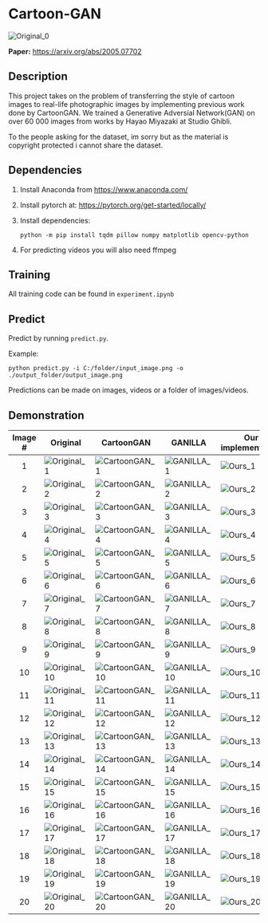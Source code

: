 # Cartoon-GAN

![Original_0](https://thumbs.gfycat.com/GlaringQuestionableKoala-size_restricted.gif)

**Paper:** https://arxiv.org/abs/2005.07702

## Description
This project takes on the problem of transferring
the style of cartoon images to real-life photographic images by
implementing previous work done by CartoonGAN. We trained
a Generative Adversial Network(GAN) on over 60 000 images
from works by Hayao Miyazaki at Studio Ghibli.  

To the people asking for the dataset, im sorry but as the material is copyright protected i cannot share the dataset.

## Dependencies

1.  Install Anaconda from https://www.anaconda.com/

2.  Install pytorch at: https://pytorch.org/get-started/locally/

3.  Install dependencies:

    ```
    python -m pip install tqdm pillow numpy matplotlib opencv-python
    ```

4. For predicting videos you will also need ffmpeg

## Training

All training code can be found in `experiment.ipynb`

## Predict

Predict by running `predict.py`.

Example:

```
python predict.py -i C:/folder/input_image.png -o ./output_folder/output_image.png
```

Predictions can be made on images, videos or a folder of images/videos.

## Demonstration

| Image # | Original | CartoonGAN | GANILLA | Our implementation |
|:-------:|----------|------------|---------|--------------------|
|1| ![Original_1](https://i.imgur.com/YDvlmgB.png) | ![CartoonGAN_1](https://i.imgur.com/LRvgFzi.jpg) | ![GANILLA_1](https://i.imgur.com/wgVvuU2.png) | ![Ours_1](https://i.imgur.com/JVZi2kF.png) |
|2| ![Original_2](https://i.imgur.com/eDys3vZ.png) | ![CartoonGAN_2](https://i.imgur.com/0S5Od97.jpg) | ![GANILLA_2](https://i.imgur.com/ko24O16.png) | ![Ours_2](https://i.imgur.com/PeJDEym.png) |
|3| ![Original_3](https://i.imgur.com/501pwz9.png) | ![CartoonGAN_3](https://i.imgur.com/7T4Vqlq.jpg) | ![GANILLA_3](https://i.imgur.com/3RomURJ.png) | ![Ours_3](https://i.imgur.com/ZPbxRQZ.png) |
|4| ![Original_4](https://i.imgur.com/R1h7MuC.png) | ![CartoonGAN_4](https://i.imgur.com/bcBz5sm.jpg) | ![GANILLA_4](https://i.imgur.com/5cTjhlc.png) | ![Ours_4](https://i.imgur.com/3Lc7koP.png) |
|5| ![Original_5](https://i.imgur.com/7tGZeQy.png) | ![CartoonGAN_5](https://i.imgur.com/IDZ4kh5.jpg) | ![GANILLA_5](https://i.imgur.com/jsxPDVp.png) | ![Ours_5](https://i.imgur.com/jpZAmc3.png) |
|6| ![Original_6](https://i.imgur.com/ZgBHxWm.png) | ![CartoonGAN_6](https://i.imgur.com/sb9VFf8.jpg) | ![GANILLA_6](https://i.imgur.com/Ud7xNmf.png) | ![Ours_6](https://i.imgur.com/DbFPNyq.png) |
|7| ![Original_7](https://i.imgur.com/7j3ysv0.png) | ![CartoonGAN_7](https://i.imgur.com/4g9VgjJ.jpg) | ![GANILLA_7](https://i.imgur.com/dAuJtfd.png) | ![Ours_7](https://i.imgur.com/wSFvpqm.png) |
|8| ![Original_8](https://i.imgur.com/A3nIuQd.png) | ![CartoonGAN_8](https://i.imgur.com/pzLGkR0.jpg) | ![GANILLA_8](https://i.imgur.com/SF0o9Ta.png) | ![Ours_8](https://i.imgur.com/Eaqmu7g.png) |
|9| ![Original_9](https://i.imgur.com/kad7Q9k.png) | ![CartoonGAN_9](https://i.imgur.com/twlJb0R.jpg) | ![GANILLA_9](https://i.imgur.com/MSLtpZv.png) | ![Ours_9](https://i.imgur.com/5haiEKj.png) |
|10| ![Original_10](https://i.imgur.com/3D5YFPY.png) | ![CartoonGAN_10](https://i.imgur.com/7lgypbC.jpg) | ![GANILLA_10](https://i.imgur.com/aX2clAl.png) | ![Ours_10](https://i.imgur.com/iOvedtX.png) |
|11| ![Original_11](https://i.imgur.com/PjqWZJo.png) | ![CartoonGAN_11](https://i.imgur.com/OtS3DbO.jpg) | ![GANILLA_11](https://i.imgur.com/GOSRyY8.png) | ![Ours_11](https://i.imgur.com/QVkCbph.png) |
|12| ![Original_12](https://i.imgur.com/VomTHCt.png) | ![CartoonGAN_12](https://i.imgur.com/0M8z4tY.png) | ![GANILLA_12](https://i.imgur.com/uiy3JEV.png) | ![Ours_12](https://i.imgur.com/Bcv2SO0.png) |
|13| ![Original_13](https://i.imgur.com/xi0B6MT.png) | ![CartoonGAN_13](https://i.imgur.com/WEVH5eE.jpg) | ![GANILLA_13](https://i.imgur.com/MWRE5Rk.png) | ![Ours_13](https://i.imgur.com/7XCvo1f.png) |
|14| ![Original_14](https://i.imgur.com/WxzUekh.png) | ![CartoonGAN_14](https://i.imgur.com/XndBgqY.jpg) | ![GANILLA_14](https://i.imgur.com/X2mOAme.png) | ![Ours_14](https://i.imgur.com/wMmxyaK.png) |
|15| ![Original_15](https://i.imgur.com/xXrNOMo.png) | ![CartoonGAN_15](https://i.imgur.com/wvh1p6A.jpg) | ![GANILLA_15](https://i.imgur.com/DDx2JIU.png) | ![Ours_15](https://i.imgur.com/yUh0l4y.png) |
|16| ![Original_16](https://i.imgur.com/oFzXQHS.png) | ![CartoonGAN_16](https://i.imgur.com/1RUeXdU.jpg) | ![GANILLA_16](https://i.imgur.com/7nzTOhr.png) | ![Ours_16](https://i.imgur.com/OOcEIw8.png) |
|17| ![Original_17](https://i.imgur.com/W8TR51a.png) | ![CartoonGAN_17](https://i.imgur.com/GNBiZeg.jpg) | ![GANILLA_17](https://i.imgur.com/BCs0v1f.png) | ![Ours_17](https://i.imgur.com/QbdnymV.png) |
|18| ![Original_18](https://i.imgur.com/3Bmytxv.png) | ![CartoonGAN_18](https://i.imgur.com/xDDbMvN.jpg) | ![GANILLA_18](https://i.imgur.com/uvqW1qu.png) | ![Ours_18](https://i.imgur.com/T2MZ7sw.png) |
|19| ![Original_19](https://i.imgur.com/mamrZXA.png) | ![CartoonGAN_19](https://i.imgur.com/klK2o5w.jpg) | ![GANILLA_19](https://i.imgur.com/y3cNt1p.png) | ![Ours_19](https://i.imgur.com/0KAU6Cn.png) |
|20| ![Original_20](https://i.imgur.com/KQNKysf.png) | ![CartoonGAN_20](https://i.imgur.com/9d2jhzd.jpg) | ![GANILLA_20](https://i.imgur.com/eER4szz.png) | ![Ours_20](https://i.imgur.com/8jkKL88.png) |
